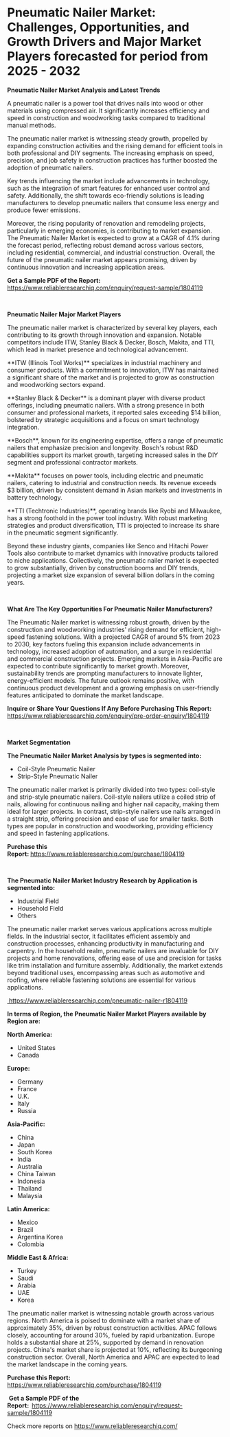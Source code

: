 <p><h1>Pneumatic Nailer Market: Challenges, Opportunities, and Growth Drivers and Major Market Players forecasted for period from 2025 - 2032</h1></p><p><strong>Pneumatic Nailer Market Analysis and Latest Trends</strong></p>
<p><p>A pneumatic nailer is a power tool that drives nails into wood or other materials using compressed air. It significantly increases efficiency and speed in construction and woodworking tasks compared to traditional manual methods. </p><p>The pneumatic nailer market is witnessing steady growth, propelled by expanding construction activities and the rising demand for efficient tools in both professional and DIY segments. The increasing emphasis on speed, precision, and job safety in construction practices has further boosted the adoption of pneumatic nailers. </p><p>Key trends influencing the market include advancements in technology, such as the integration of smart features for enhanced user control and safety. Additionally, the shift towards eco-friendly solutions is leading manufacturers to develop pneumatic nailers that consume less energy and produce fewer emissions. </p><p>Moreover, the rising popularity of renovation and remodeling projects, particularly in emerging economies, is contributing to market expansion. The Pneumatic Nailer Market is expected to grow at a CAGR of 4.1% during the forecast period, reflecting robust demand across various sectors, including residential, commercial, and industrial construction. Overall, the future of the pneumatic nailer market appears promising, driven by continuous innovation and increasing application areas.</p></p>
<p><strong>Get a Sample PDF of the Report:&nbsp;</strong> <a href="https://www.reliableresearchiq.com/enquiry/request-sample/1804119?utm_campaign=2384&utm_medium=2&utm_source=Github&utm_content=ia&utm_term=10042025&utm_id=pneumatic-nailer">https://www.reliableresearchiq.com/enquiry/request-sample/1804119</a></p>
<p>&nbsp;</p>
<p><strong>Pneumatic Nailer Major Market Players</strong></p>
<p><p>The pneumatic nailer market is characterized by several key players, each contributing to its growth through innovation and expansion. Notable competitors include ITW, Stanley Black & Decker, Bosch, Makita, and TTI, which lead in market presence and technological advancement.</p><p>**ITW (Illinois Tool Works)** specializes in industrial machinery and consumer products. With a commitment to innovation, ITW has maintained a significant share of the market and is projected to grow as construction and woodworking sectors expand.</p><p>**Stanley Black & Decker** is a dominant player with diverse product offerings, including pneumatic nailers. With a strong presence in both consumer and professional markets, it reported sales exceeding $14 billion, bolstered by strategic acquisitions and a focus on smart technology integration.</p><p>**Bosch**, known for its engineering expertise, offers a range of pneumatic nailers that emphasize precision and longevity. Bosch's robust R&D capabilities support its market growth, targeting increased sales in the DIY segment and professional contractor markets.</p><p>**Makita** focuses on power tools, including electric and pneumatic nailers, catering to industrial and construction needs. Its revenue exceeds $3 billion, driven by consistent demand in Asian markets and investments in battery technology.</p><p>**TTI (Techtronic Industries)**, operating brands like Ryobi and Milwaukee, has a strong foothold in the power tool industry. With robust marketing strategies and product diversification, TTI is projected to increase its share in the pneumatic segment significantly.</p><p>Beyond these industry giants, companies like Senco and Hitachi Power Tools also contribute to market dynamics with innovative products tailored to niche applications. Collectively, the pneumatic nailer market is expected to grow substantially, driven by construction booms and DIY trends, projecting a market size expansion of several billion dollars in the coming years.</p></p>
<p>&nbsp;</p>
<p><strong>What Are The Key Opportunities For Pneumatic Nailer Manufacturers?</strong></p>
<p><p>The Pneumatic Nailer market is witnessing robust growth, driven by the construction and woodworking industries' rising demand for efficient, high-speed fastening solutions. With a projected CAGR of around 5% from 2023 to 2030, key factors fueling this expansion include advancements in technology, increased adoption of automation, and a surge in residential and commercial construction projects. Emerging markets in Asia-Pacific are expected to contribute significantly to market growth. Moreover, sustainability trends are prompting manufacturers to innovate lighter, energy-efficient models. The future outlook remains positive, with continuous product development and a growing emphasis on user-friendly features anticipated to dominate the market landscape.</p></p>
<p><strong>Inquire or Share Your Questions If Any Before Purchasing This Report:</strong> <a href="https://www.reliableresearchiq.com/enquiry/pre-order-enquiry/1804119?utm_campaign=2384&utm_medium=2&utm_source=Github&utm_content=ia&utm_term=10042025&utm_id=pneumatic-nailer">https://www.reliableresearchiq.com/enquiry/pre-order-enquiry/1804119</a></p>
<p>&nbsp;</p>
<p><strong>Market Segmentation</strong></p>
<p><strong>The Pneumatic Nailer Market Analysis by types is segmented into:</strong></p>
<p><ul><li>Coil-Style Pneumatic Nailer</li><li>Strip-Style Pneumatic Nailer</li></ul></p>
<p><p>The pneumatic nailer market is primarily divided into two types: coil-style and strip-style pneumatic nailers. Coil-style nailers utilize a coiled strip of nails, allowing for continuous nailing and higher nail capacity, making them ideal for larger projects. In contrast, strip-style nailers use nails arranged in a straight strip, offering precision and ease of use for smaller tasks. Both types are popular in construction and woodworking, providing efficiency and speed in fastening applications.</p></p>
<p><strong>Purchase this Report:&nbsp;</strong><a href="https://www.reliableresearchiq.com/purchase/1804119?utm_campaign=2384&utm_medium=2&utm_source=Github&utm_content=ia&utm_term=10042025&utm_id=pneumatic-nailer">https://www.reliableresearchiq.com/purchase/1804119</a></p>
<p>&nbsp;</p>
<p><strong>The Pneumatic Nailer Market Industry Research by Application is segmented into:</strong></p>
<p><ul><li>Industrial Field</li><li>Household Field</li><li>Others</li></ul></p>
<p><p>The pneumatic nailer market serves various applications across multiple fields. In the industrial sector, it facilitates efficient assembly and construction processes, enhancing productivity in manufacturing and carpentry. In the household realm, pneumatic nailers are invaluable for DIY projects and home renovations, offering ease of use and precision for tasks like trim installation and furniture assembly. Additionally, the market extends beyond traditional uses, encompassing areas such as automotive and roofing, where reliable fastening solutions are essential for various applications.</p></p>
<p><a href="https://www.reliableresearchiq.com/pneumatic-nailer-r1804119?utm_campaign=2384&utm_medium=2&utm_source=Github&utm_content=ia&utm_term=10042025&utm_id=pneumatic-nailer">&nbsp;https://www.reliableresearchiq.com/pneumatic-nailer-r1804119</a></p>
<p><strong>In terms of Region, the Pneumatic Nailer Market Players available by Region are:</strong></p>
<p>
    <p> <strong> North America: </strong>
        <ul>
            <li>United States</li>
            <li>Canada</li>
        </ul>
        </p> 
    <p> <strong> Europe: </strong>
        <ul>
            <li>Germany</li>
            <li>France</li>
            <li>U.K.</li>
            <li>Italy</li>
            <li>Russia</li>
        </ul>
        </p> 
    <p> <strong> Asia-Pacific: </strong>
        <ul>
            <li>China</li>
            <li>Japan</li>
            <li>South Korea</li>
            <li>India</li>
            <li>Australia</li>
            <li>China Taiwan</li>
            <li>Indonesia</li>
            <li>Thailand</li>
            <li>Malaysia</li>
        </ul>
        </p> 
    <p> <strong> Latin America: </strong>
        <ul>
            <li>Mexico</li>
            <li>Brazil</li>
            <li>Argentina Korea</li>
            <li>Colombia</li>
        </ul>
        </p> 
    <p> <strong> Middle East & Africa: </strong>
        <ul>
            <li>Turkey</li>
            <li>Saudi</li>
            <li>Arabia</li>
            <li>UAE</li>
            <li>Korea</li>
        </ul>
    </p>
    </p>
<p><p>The pneumatic nailer market is witnessing notable growth across various regions. North America is poised to dominate with a market share of approximately 35%, driven by robust construction activities. APAC follows closely, accounting for around 30%, fueled by rapid urbanization. Europe holds a substantial share at 25%, supported by demand in renovation projects. China's market share is projected at 10%, reflecting its burgeoning construction sector. Overall, North America and APAC are expected to lead the market landscape in the coming years.</p></p>
<p><strong>Purchase this Report: </strong><a href="https://www.reliableresearchiq.com/purchase/1804119?utm_campaign=2384&utm_medium=2&utm_source=Github&utm_content=ia&utm_term=10042025&utm_id=pneumatic-nailer">https://www.reliableresearchiq.com/purchase/1804119</a></p>
<p>&nbsp;<strong>Get a Sample PDF of the Report:&nbsp;&nbsp;</strong><a href="https://www.reliableresearchiq.com/enquiry/request-sample/1804119?utm_campaign=2384&utm_medium=2&utm_source=Github&utm_content=ia&utm_term=10042025&utm_id=pneumatic-nailer">https://www.reliableresearchiq.com/enquiry/request-sample/1804119</a></p>
<p><strong></strong></p>
<p>Check more reports on <a href="https://www.reliableresearchiq.com/?utm_campaign=2384&utm_medium=2&utm_source=Github&utm_content=ia&utm_term=10042025&utm_id=pneumatic-nailer">https://www.reliableresearchiq.com/</a></p>